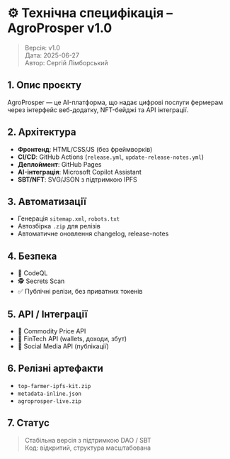 # ⚙️ Технічна специфікація – AgroProsper v1.0

> Версія: v1.0  
> Дата: 2025-06-27  
> Автор: Сергій Лімборський

## 1. Опис проєкту
AgroProsper — це AI-платформа, що надає цифрові послуги фермерам через інтерфейс веб-додатку, NFT-бейджі та API інтеграції.

## 2. Архітектура
- **Фронтенд**: HTML/CSS/JS (без фреймворків)
- **CI/CD**: GitHub Actions (`release.yml`, `update-release-notes.yml`)
- **Деплоймент**: GitHub Pages
- **AI-інтеграція**: Microsoft Copilot Assistant
- **SBT/NFT**: SVG/JSON з підтримкою IPFS

## 3. Автоматизації
- Генерація `sitemap.xml`, `robots.txt`
- Автозбірка `.zip` для релізів
- Автоматичне оновлення changelog, release-notes

## 4. Безпека
- 🔐 CodeQL
- 🕵️ Secrets Scan
- ✅ Публічні релізи, без приватних токенів

## 5. API / Інтеграції
- 🔗 Commodity Price API
- 🔗 FinTech API (wallets, доходи, збут)
- 🔗 Social Media API (публікації)

## 6. Релізні артефакти
- `top-farmer-ipfs-kit.zip`
- `metadata-inline.json`
- `agroprosper-live.zip`

## 7. Статус
> Стабільна версія з підтримкою DAO / SBT  
> Код: відкритий, структура масштабована

